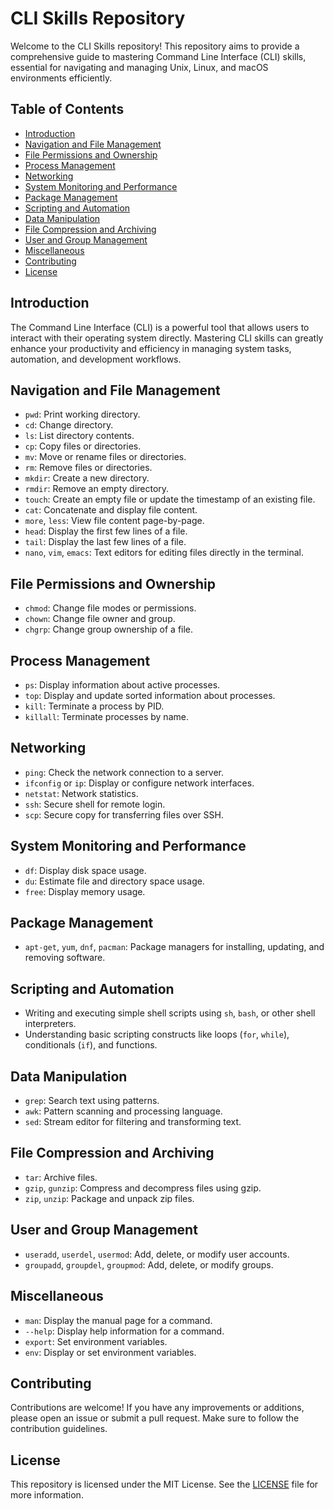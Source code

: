 # CLI Skills Repository

Welcome to the CLI Skills repository! This repository aims to provide a comprehensive guide to mastering Command Line Interface (CLI) skills, essential for navigating and managing Unix, Linux, and macOS environments efficiently.

## Table of Contents

- [Introduction](#introduction)
- [Navigation and File Management](#navigation-and-file-management)
- [File Permissions and Ownership](#file-permissions-and-ownership)
- [Process Management](#process-management)
- [Networking](#networking)
- [System Monitoring and Performance](#system-monitoring-and-performance)
- [Package Management](#package-management)
- [Scripting and Automation](#scripting-and-automation)
- [Data Manipulation](#data-manipulation)
- [File Compression and Archiving](#file-compression-and-archiving)
- [User and Group Management](#user-and-group-management)
- [Miscellaneous](#miscellaneous)
- [Contributing](#contributing)
- [License](#license)

## Introduction

The Command Line Interface (CLI) is a powerful tool that allows users to interact with their operating system directly. Mastering CLI skills can greatly enhance your productivity and efficiency in managing system tasks, automation, and development workflows.

## Navigation and File Management

- `pwd`: Print working directory.
- `cd`: Change directory.
- `ls`: List directory contents.
- `cp`: Copy files or directories.
- `mv`: Move or rename files or directories.
- `rm`: Remove files or directories.
- `mkdir`: Create a new directory.
- `rmdir`: Remove an empty directory.
- `touch`: Create an empty file or update the timestamp of an existing file.
- `cat`: Concatenate and display file content.
- `more`, `less`: View file content page-by-page.
- `head`: Display the first few lines of a file.
- `tail`: Display the last few lines of a file.
- `nano`, `vim`, `emacs`: Text editors for editing files directly in the terminal.

## File Permissions and Ownership

- `chmod`: Change file modes or permissions.
- `chown`: Change file owner and group.
- `chgrp`: Change group ownership of a file.

## Process Management

- `ps`: Display information about active processes.
- `top`: Display and update sorted information about processes.
- `kill`: Terminate a process by PID.
- `killall`: Terminate processes by name.

## Networking

- `ping`: Check the network connection to a server.
- `ifconfig` or `ip`: Display or configure network interfaces.
- `netstat`: Network statistics.
- `ssh`: Secure shell for remote login.
- `scp`: Secure copy for transferring files over SSH.

## System Monitoring and Performance

- `df`: Display disk space usage.
- `du`: Estimate file and directory space usage.
- `free`: Display memory usage.

## Package Management

- `apt-get`, `yum`, `dnf`, `pacman`: Package managers for installing, updating, and removing software.

## Scripting and Automation

- Writing and executing simple shell scripts using `sh`, `bash`, or other shell interpreters.
- Understanding basic scripting constructs like loops (`for`, `while`), conditionals (`if`), and functions.

## Data Manipulation

- `grep`: Search text using patterns.
- `awk`: Pattern scanning and processing language.
- `sed`: Stream editor for filtering and transforming text.

## File Compression and Archiving

- `tar`: Archive files.
- `gzip`, `gunzip`: Compress and decompress files using gzip.
- `zip`, `unzip`: Package and unpack zip files.

## User and Group Management

- `useradd`, `userdel`, `usermod`: Add, delete, or modify user accounts.
- `groupadd`, `groupdel`, `groupmod`: Add, delete, or modify groups.

## Miscellaneous

- `man`: Display the manual page for a command.
- `--help`: Display help information for a command.
- `export`: Set environment variables.
- `env`: Display or set environment variables.

## Contributing

Contributions are welcome! If you have any improvements or additions, please open an issue or submit a pull request. Make sure to follow the contribution guidelines.

## License

This repository is licensed under the MIT License. See the [LICENSE](LICENSE) file for more information.
